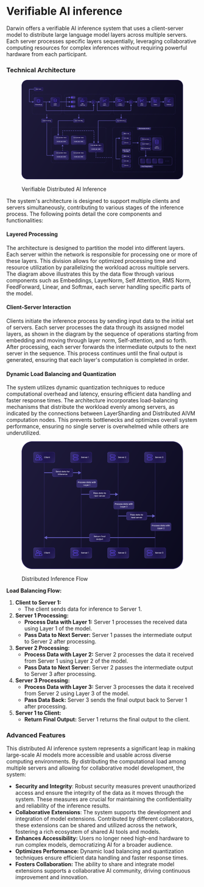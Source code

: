 # Verifiable AI inference

Darwin offers a verifiable AI inference system that uses a client-server model to distribute large language model layers across multiple servers. Each server processes specific layers sequentially, leveraging collaborative computing resources for complex inferences without requiring powerful hardware from each participant.

### **Technical Architecture**

<figure><img src="../../.gitbook/assets/Asset 30@300x (5).png" alt=""><figcaption><p>Verifiable Distributed AI Inference</p></figcaption></figure>

The system's architecture is designed to support multiple clients and servers simultaneously, contributing to various stages of the inference process. The following points detail the core components and functionalities:

#### **Layered Processing**

The architecture is designed to partition the model into different layers. Each server within the network is responsible for processing one or more of these layers. This division allows for optimized processing time and resource utilization by parallelizing the workload across multiple servers. The diagram above illustrates this by the data flow through various components such as Embeddings, LayerNorm, Self Attention, RMS Norm, FeedForward, Linear, and Softmax, each server handling specific parts of the model.

#### **Client-Server Interaction**

Clients initiate the inference process by sending input data to the initial set of servers. Each server processes the data through its assigned model layers, as shown in the diagram by the sequence of operations starting from embedding and moving through layer norm, Self-attention, and so forth. After processing, each server forwards the intermediate outputs to the next server in the sequence. This process continues until the final output is generated, ensuring that each layer's computation is completed in order.

#### **Dynamic Load Balancing and Quantization**

The system utilizes dynamic quantization techniques to reduce computational overhead and latency, ensuring efficient data handling and faster response times. The architecture incorporates load-balancing mechanisms that distribute the workload evenly among servers, as indicated by the connections between LayerSharding and Distributed AIVM computation nodes. This prevents bottlenecks and optimizes overall system performance, ensuring no single server is overwhelmed while others are underutilized.

<figure><img src="../../.gitbook/assets/Asset 31@300x (4).png" alt=""><figcaption><p>Distributed Inference Flow</p></figcaption></figure>

**Load Balancing Flow:**

1. **Client to Server 1:**
   * The client sends data for inference to Server 1.
2. **Server 1 Processing:**
   * **Process Data with Layer 1:** Server 1 processes the received data using Layer 1 of the model.
   * **Pass Data to Next Server:** Server 1 passes the intermediate output to Server 2 after processing.
3. **Server 2 Processing:**
   * **Process Data with Layer 2:** Server 2 processes the data it received from Server 1 using Layer 2 of the model.
   * **Pass Data to Next Server:** Server 2 passes the intermediate output to Server 3 after processing.
4. **Server 3 Processing:**
   * **Process Data with Layer 3:** Server 3 processes the data it received from Server 2 using Layer 3 of the model.
   * **Pass Data Back:** Server 3 sends the final output back to Server 1 after processing.
5. **Server 1 to Client:**
   * **Return Final Output:** Server 1 returns the final output to the client.

### Advanced Features

This distributed AI inference system represents a significant leap in making large-scale AI models more accessible and usable across diverse computing environments. By distributing the computational load among multiple servers and allowing for collaborative model development, the system:

* **Security and Integrity**: Robust security measures prevent unauthorized access and ensure the integrity of the data as it moves through the system. These measures are crucial for maintaining the confidentiality and reliability of the inference results.
* **Collaborative Extensions**: The system supports the development and integration of model extensions. Contributed by different collaborators, these extensions can be shared and utilized across the network, fostering a rich ecosystem of shared AI tools and models.
* **Enhances Accessibility:** Users no longer need high-end hardware to run complex models, democratizing AI for a broader audience.
* **Optimizes Performance:** Dynamic load balancing and quantization techniques ensure efficient data handling and faster response times.
* **Fosters Collaboration:** The ability to share and integrate model extensions supports a collaborative AI community, driving continuous improvement and innovation.
